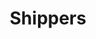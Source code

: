 ---
layout: internal/shippers
title: Shippers
permalink: /how-it-works/shippers/
hero: "hero/hero_shippers.html"
---